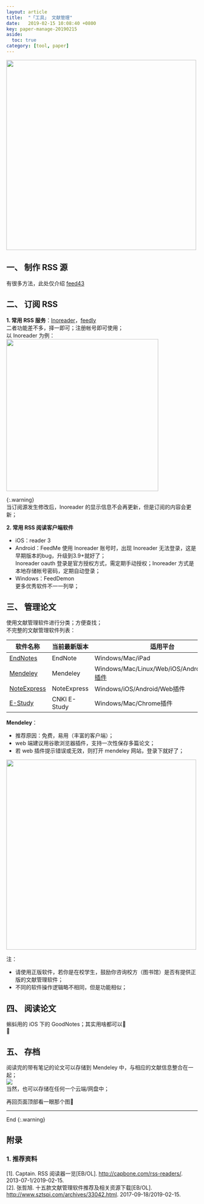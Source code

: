 ```yaml
---
layout: article
title:  "「工具」 文献管理"
date:   2019-02-15 10:08:40 +0800
key: paper-manage-20190215
aside:
  toc: true
category: [tool, paper]
---
```


<img src="/assets/images/tools/work/paper_manage.jpeg" height="500">    

## 一、 制作 RSS 源
有很多方法，此处仅介绍 [feed43](/ai/blog/2019/02/13/subscribe.html)  

## 二、 订阅 RSS
**1. 常用 RSS 服务**：[Inoreader](https://www.inoreader.com)，[feedly](https://feedly.com)  
二者功能差不多，择一即可；注册帐号即可使用；  
以 Inoreader 为例：  
<img src="/assets/images/tools/work/inoreader_abc.png" height="400"/>  

{:.warning}   
当订阅源发生修改后，Inoreader 的显示信息不会再更新，但是订阅的内容会更新；    

**2. 常用 RSS 阅读客户端软件**  
- iOS：reader 3  
- Android：FeedMe
使用 Inoreader 账号时，出现 Inoreader 无法登录，这是早期版本的bug，升级到3.9+就好了；  
Inoreader oauth 登录是官方授权方式，需定期手动授权；Inoreader 方式是本地存储帐号密码，定期自动登录；      
- Windows：FeedDemon  
更多优秀软件不一一列举；  

## 三、 管理论文
使用文献管理软件进行分类；方便查找；  
不完整的文献管理软件列表：

| 软件名称 | 当前最新版本	| 适用平台 | 费用 |
| --- | ---	| --- | --- |
| [EndNotes](https://endnote.com/) | EndNote |	Windows/Mac/iPad | ￥1818.00 |
| [Mendeley](https://www.mendeley.com/newsfeed) | Mendeley | Windows/Mac/Linux/Web/iOS/Android/[Chrome插件](https://chrome.google.com/webstore/detail/mendeley-importer/dagcmkpagjlhakfdhnbomgmjdpkdklff) | 免费 |
| [NoteExpress](http://www.inoteexpress.com/aegean/) |	NoteExpress |	Windows/iOS/Android/Web插件 |	¥998 |
| [E-Study](http://estudy.cnki.net/) |	CNKI E-Study | Windows/Mac/Chrome插件	| 免费 |   

**Mendeley**：  
- 推荐原因：免费，易用（丰富的客户端）；    
- web 端建议用谷歌浏览器插件，支持一次性保存多篇论文；  
- 若 web 插件提示错误或无效，则打开 mendeley 网站，登录下就好了；  
<img src="/assets/images/tools/work/mendeley_web.png" height="500"/>  

注：
- 请使用正版软件，若你是在校学生，鼓励你咨询校方（图书馆）是否有提供正版的文献管理软件；  
- 不同的软件操作逻辑略不相同，但是功能相似；    


## 四、 阅读论文
蝌蚪用的 iOS 下的 GoodNotes；其实用啥都可以:ghost:  
:ghost:  

## 五、 存档
阅读完的带有笔记的论文可以存储到 Mendeley 中，与相应的文献信息整合在一起；  
<img src="/assets/images/tools/work/mendeley_attach_pdf.png"/>  
当然，也可以存储在任何一个云端/网盘中；  

再回页面顶部看一眼那个图:ghost:  


-------------------  
 End
{:.warning}  

## 附录
### 1. 推荐资料
[1].  Captain. RSS 阅读器一览[EB/OL]. <http://capbone.com/rss-readers/>. 2013-07-1/2019-02-15.   
[2].  张哲旭. 十五款文献管理软件推荐及相关资源下载[EB/OL]. <http://www.sztspi.com/archives/33042.html>. 2017-09-18/2019-02-15.   
